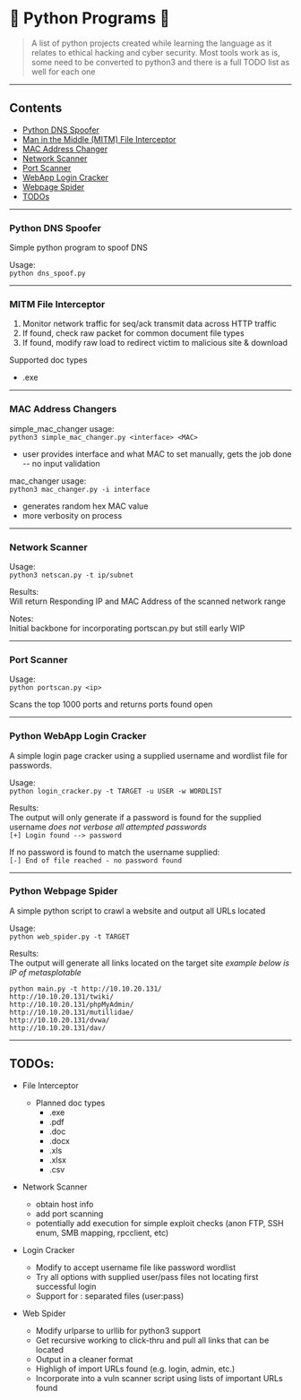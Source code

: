 # :snake: Python Programs :snake:
 > A list of python projects created while learning the language as it relates to ethical hacking and cyber security. Most tools work as is, some need to be converted to python3 and there is a full TODO list as well for each one
---
## Contents
- [Python DNS Spoofer](#dns-spoofer)
- [Man in the Middle (MITM) File Interceptor](#interceptor)
- [MAC Address Changer](#mac-changer)
- [Network Scanner](#net-scanner)
- [Port Scanner](#port-scanner)
- [WebApp Login Cracker](#login-cracker)
- [Webpage Spider](#web-spider)
- [TODOs](#todo)

---
<a name="dns-spoofer"></a>
### Python DNS Spoofer

Simple python program to spoof DNS

Usage:  
`python dns_spoof.py`

---
<a name="interceptor"></a>
### MITM File Interceptor

1. Monitor network traffic for seq/ack transmit data across HTTP traffic
2. If found, check raw packet for common document file types
3. If found, modify raw load to redirect victim to malicious site & download
  
Supported doc types
* .exe  
---
<a name="mac-changer"></a>
### MAC Address Changers

simple_mac_changer usage:  
`python3 simple_mac_changer.py <interface> <MAC>`  
- user provides interface and what MAC to set manually, gets the job done -- no input validation  

mac_changer usage:  
`python3 mac_changer.py -i interface`
* generates random hex MAC value
* more verbosity on process

---
<a name="net-scanner"></a>
### Network Scanner

Usage:  
`python3 netscan.py -t ip/subnet`

Results:  
Will return Responding IP and MAC Address of the scanned network range

Notes:  
Initial backbone for incorporating portscan.py but still early WIP

---
<a name="port-scanner"></a>
### Port Scanner

Usage:  
`python portscan.py <ip>`

Scans the top 1000 ports and returns ports found open

---
<a name="login-cracker"></a>
### Python WebApp Login Cracker

A simple login page cracker using a supplied username and wordlist file for passwords.  

Usage:  
`python login_cracker.py -t TARGET -u USER -w WORDLIST`

Results:  
The output will only generate if a password is found for the supplied username *does not verbose all attempted passwords*  
`[+] Login found --> password`  
  
If no password is found to match the username supplied:    
`[-] End of file reached - no password found`  

---
<a name="web-spider"></a>
### Python Webpage Spider

A simple python script to crawl a website and output all URLs located

Usage:  
`python web_spider.py -t TARGET`

Results:  
The output will generate all links located on the target site *example below is IP of metasplotable*  
```
python main.py -t http://10.10.20.131/
http://10.10.20.131/twiki/
http://10.10.20.131/phpMyAdmin/
http://10.10.20.131/mutillidae/
http://10.10.20.131/dvwa/
http://10.10.20.131/dav/
```
---
<a name="todo"></a> 
## TODOs:

- File Interceptor
    - Planned doc types
        * .exe
        * .pdf
        * .doc
        * .docx
        * .xls
        * .xlsx
        * .csv

- Network Scanner
    - obtain host info
    - add port scanning
    - potentially add execution for simple exploit checks (anon FTP, SSH enum, SMB mapping, rpcclient, etc)

- Login Cracker
    - Modify to accept username file like password wordlist
    - Try all options with supplied user/pass files not locating first successful login
    - Support for : separated files (user:pass)

- Web Spider
    - Modify urlparse to urllib for python3 support
    - Get recursive working to click-thru and pull all links that can be located
    - Output in a cleaner format
    - Highligh of import URLs found (e.g. login, admin, etc.)
    - Incorporate into a vuln scanner script using lists of important URLs found

